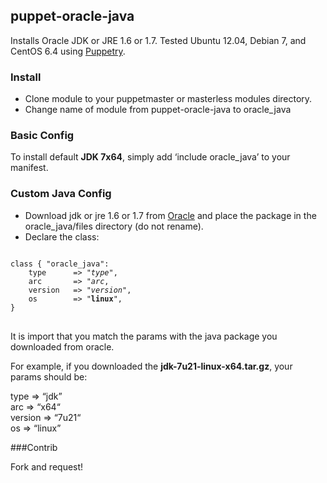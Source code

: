 puppet-oracle-java
------------------

Installs Oracle JDK or JRE 1.6 or 1.7. Tested Ubuntu 12.04, Debian 7, and CentOS 6.4 using [Puppetry](https://github.com/drogerschariot/Puppetry). 


### Install ###

- Clone module to your puppetmaster or masterless modules directory.
- Change name of module from puppet-oracle-java to oracle_java

### Basic Config ###

To install default <b>JDK 7x64</b>, simply add ‘include oracle_java’ to your manifest.

### Custom Java Config ###

- Download jdk or jre 1.6 or 1.7 from [Oracle](http://www.oracle.com/technetwork/java/javase/downloads/index.html) and place the package in the oracle_java/files directory (do not rename).
- Declare the class:
<pre>
<code>
class { "oracle_java":
&nbsp;&nbsp;&nbsp; type      => "<i>type</i>",
&nbsp;&nbsp;&nbsp; arc       => "<i>arc</i>,
&nbsp;&nbsp;&nbsp; version   => "<i>version</i>",
&nbsp;&nbsp;&nbsp; os        => "<b>linux</b>",
}
</code>
</pre>

It is import that you match the params with the java package you downloaded from oracle.

For example, if you downloaded the <b>jdk-7u21-linux-x64.tar.gz</b>, your params should be:

 type     => “jdk”<br />
 arc      => “x64“<br />
 version  => “7u21“<br />
 os       => “linux”<br />
 

###Contrib
 
 Fork and request!
 
